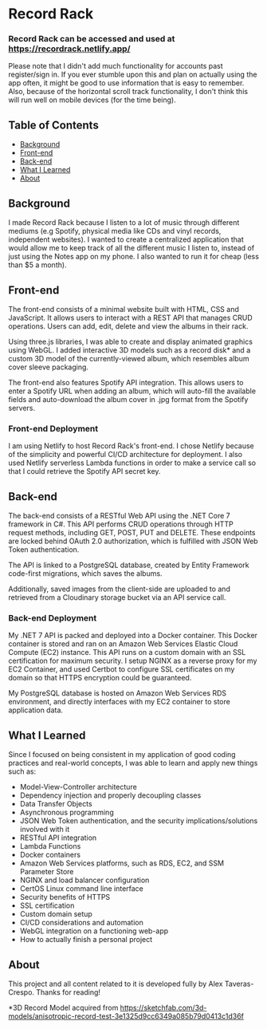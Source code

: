# Record Rack
### Record Rack can be accessed and used at https://recordrack.netlify.app/
Please note that I didn't add much functionality for accounts past register/sign in. If you ever stumble upon this and plan on actually using the app often, it might be good to use information that is easy to remember. Also, because of the horizontal scroll track functionality, I don't think this will run well on mobile devices (for the time being).

## Table of Contents
  - [Background](#background)
  - [Front-end](#front-end)
  - [Back-end](#back-end)
  - [What I Learned](#what-i-learned)
  - [About](#about)

## Background

I made Record Rack because I listen to a lot of music through different mediums (e.g Spotify, physical media like CDs and vinyl records, independent websites). I wanted to create a centralized application that would allow me to keep track of all the different music I listen to, instead of just using the Notes app on my phone. I also wanted to run it for cheap (less than $5 a month).

## Front-end 

The front-end consists of a minimal website built with HTML, CSS and JavaScript. It allows users to interact with a REST API that manages CRUD operations. Users can add, edit, delete and view the albums in their rack. 

Using three.js libraries, I was able to create and display animated graphics using WebGL. I added interactive 3D models such as a record disk* and a custom 3D model of the currently-viewed album, which resembles album cover sleeve packaging.  

The front-end also features Spotify API integration. This allows users to enter a Spotify URL when adding an album, which will auto-fill the available fields and auto-download the album cover in .jpg format from the Spotify servers.

### Front-end Deployment
I am using Netlify to host Record Rack's front-end. I chose Netlify because of the simplicity and powerful CI/CD architecture for deployment. I also used Netlify serverless Lambda functions in order to make a service call so that I could retrieve the Spotify API secret key. 

## Back-end

The back-end consists of a RESTful Web API using the .NET Core 7 framework in C#. This API performs CRUD operations through HTTP request methods, including GET, POST, PUT and DELETE. These endpoints are locked behind OAuth 2.0 authorization, which is fulfilled with JSON Web Token authentication.

The API is linked to a PostgreSQL database, created by Entity Framework code-first migrations, which saves the albums. 

Additionally, saved images from the client-side are uploaded to and retrieved from a Cloudinary storage bucket via an API service call. 

### Back-end Deployment
My .NET 7 API is packed and deployed into a Docker container. This Docker container is stored and ran on an Amazon Web Services Elastic Cloud Compute (EC2) instance. This API runs on a custom domain with an SSL certification for maximum security. I setup NGINX as a reverse proxy for my EC2 Container, and used Certbot to configure SSL certificates on my domain so that HTTPS encryption could be guaranteed. 

My PostgreSQL database is hosted on Amazon Web Services RDS environment, and directly interfaces with my EC2 container to store application data.

## What I Learned

Since I focused on being consistent in my application of good coding practices and real-world concepts, I was able to learn and apply new things such as:

* Model-View-Controller architecture 
* Dependency injection and properly decoupling classes
* Data Transfer Objects
* Asynchronous programming
* JSON Web Token authentication, and the security implications/solutions involved with it
* RESTful API integration
* Lambda Functions
* Docker containers
* Amazon Web Services platforms, such as RDS, EC2, and SSM Parameter Store
* NGINX and load balancer configuration
* CertOS Linux command line interface
* Security benefits of HTTPS
* SSL certification
* Custom domain setup
* CI/CD considerations and automation
* WebGL integration on a functioning web-app
* How to actually finish a personal project

## About
This project and all content related to it is developed fully by Alex Taveras-Crespo. Thanks for reading!

*3D Record Model acquired from https://sketchfab.com/3d-models/anisotropic-record-test-3e1325d9cc6349a085b79d0413c1d36f
 

